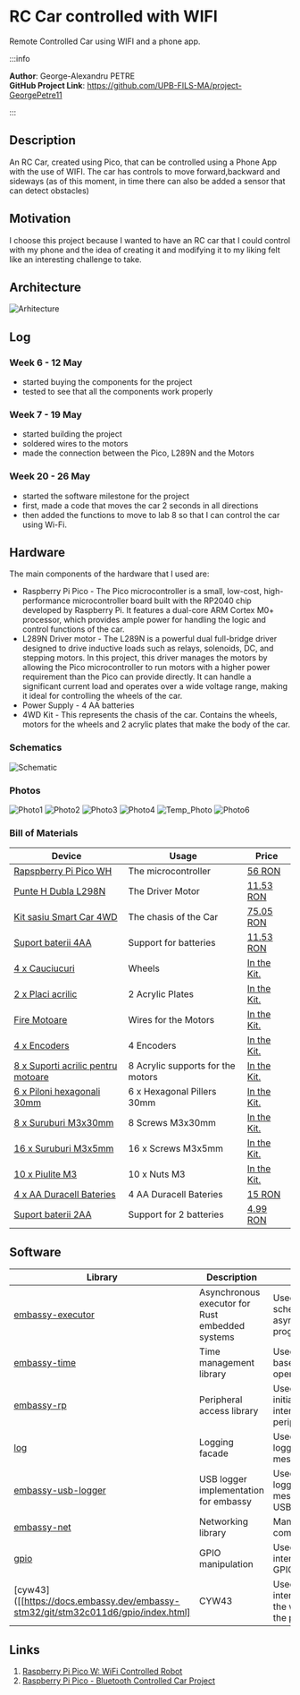 # RC Car controlled with WIFI
Remote Controlled Car using WIFI and a phone app. 

:::info 

**Author**: George-Alexandru PETRE  \
**GitHub Project Link**: https://github.com/UPB-FILS-MA/project-GeorgePetre11

:::

## Description

An RC Car, created using Pico, that can be controlled using a Phone App with the use of WIFI. The car has controls to move forward,backward and sideways (as of this moment, in time there can also be added a sensor that can detect obstacles) 

## Motivation

I choose this project because I wanted to have an RC car that I could control with my phone and the idea of creating it and modifying it to my liking felt like an interesting challenge to take. 

## Architecture 


![Arhitecture](Schematic.png)



## Log

<!-- write every week your progress here -->

### Week 6 - 12 May
- started buying the components for the project
- tested to see that all the components work properly

### Week 7 - 19 May
- started building the project
- soldered wires to the motors
- made the connection between the Pico, L289N and the Motors

### Week 20 - 26 May
- started the software milestone for the project
- first, made a code that moves the car 2 seconds in all directions
- then added the functions to move to lab 8 so that I can control the car using Wi-Fi.
## Hardware

The main components of the hardware that I used are:
- Raspberry Pi Pico - The Pico microcontroller is a small, low-cost, high-performance microcontroller board built with the RP2040 chip developed by Raspberry Pi. It features a dual-core ARM Cortex M0+ processor, which provides ample power for handling the logic and control functions of the car.
- L289N Driver motor - The L289N is a powerful dual full-bridge driver designed to drive inductive loads such as relays, solenoids, DC, and stepping motors. In this project, this driver manages the motors by allowing the Pico microcontroller to run motors with a higher power requirement than the Pico can provide directly. It can handle a significant current load and operates over a wide voltage range, making it ideal for controlling the wheels of the car.
- Power Supply  - 4 AA batteries
- 4WD Kit - This represents the chasis of the car. Contains the wheels, motors for the wheels and 2 acrylic plates that make the body of the car.

### Schematics

![Schematic](schema.png)


### Photos

![Photo1](photos/Photo1.jpeg)
![Photo2](photos/Photo.jpeg)
![Photo3](photos/Photo2.jpeg)
![Photo4](photos/Photo3.jpeg)
![Temp_Photo](photos/Photo4.jpeg)
![Photo6](photos/Photo5.jpeg)

### Bill of Materials

<!-- Fill out this table with all the hardware components that you might need.

The format is 
```
| [Device](link://to/device) | This is used ... | [price](link://to/store) |

```

-->

| Device | Usage | Price |
|--------|--------|-------|
| [Rapspberry Pi Pico WH](https://www.raspberrypi.com/documentation/microcontrollers/raspberry-pi-pico.html) | The microcontroller | [56 RON](https://ardushop.ro/ro/home/2819-raspberry-pi-pico-wh.html?search_query=pico+wh&results=108) |
| [Punte H Dubla L298N](https://www.handsontec.com/dataspecs/L298N%20Motor%20Driver.pdf) | The Driver Motor | [11.53 RON](https://www.sigmanortec.ro/Punte-H-Dubla-L298N-p125423236) |
| [Kit sasiu Smart Car 4WD](https://www.phippselectronics.com/wp-content/uploads/2021/08/4WD_Robot_Car_Guide_V1.0.pdf) | The chasis of the Car | [75.05 RON](https://www.sigmanortec.ro/Kit-sasiu-Smart-Car-4WD-p136281803) |
| [Suport baterii 4AA](https://www.phippselectronics.com/wp-content/uploads/2021/08/4WD_Robot_Car_Guide_V1.0.pdf) | Support for batteries | [11.53 RON](https://www.sigmanortec.ro/Kit-sasiu-Smart-Car-4WD-p136281803) |
| [4 x Cauciucuri](https://www.phippselectronics.com/wp-content/uploads/2021/08/4WD_Robot_Car_Guide_V1.0.pdf) | Wheels | [In the Kit.](https://www.sigmanortec.ro/Kit-sasiu-Smart-Car-4WD-p136281803) |
| [2 x Placi acrilic](https://www.phippselectronics.com/wp-content/uploads/2021/08/4WD_Robot_Car_Guide_V1.0.pdf)  | 2 Acrylic Plates | [In the Kit.](https://www.sigmanortec.ro/Kit-sasiu-Smart-Car-4WD-p136281803) |
| [Fire Motoare](https://www.phippselectronics.com/wp-content/uploads/2021/08/4WD_Robot_Car_Guide_V1.0.pdf)  | Wires for the Motors | [In the Kit.](https://www.sigmanortec.ro/Kit-sasiu-Smart-Car-4WD-p136281803) |
| [4 x Encoders](https://www.phippselectronics.com/wp-content/uploads/2021/08/4WD_Robot_Car_Guide_V1.0.pdf)  | 4 Encoders | [In the Kit.](https://www.sigmanortec.ro/Kit-sasiu-Smart-Car-4WD-p136281803) |
| [8 x Suporti acrilic pentru motoare](https://www.phippselectronics.com/wp-content/uploads/2021/08/4WD_Robot_Car_Guide_V1.0.pdf)  | 8 Acrylic supports for the motors | [In the Kit.](https://www.sigmanortec.ro/Kit-sasiu-Smart-Car-4WD-p136281803) |
| [6 x Piloni hexagonali 30mm](https://www.phippselectronics.com/wp-content/uploads/2021/08/4WD_Robot_Car_Guide_V1.0.pdf)  | 6 x Hexagonal Pillers 30mm | [In the Kit.](https://www.sigmanortec.ro/Kit-sasiu-Smart-Car-4WD-p136281803) |
| [8 x Suruburi M3x30mm](https://www.phippselectronics.com/wp-content/uploads/2021/08/4WD_Robot_Car_Guide_V1.0.pdf)  | 8 Screws M3x30mm | [In the Kit.](https://www.sigmanortec.ro/Kit-sasiu-Smart-Car-4WD-p136281803) |
| [16 x Suruburi M3x5mm](https://www.phippselectronics.com/wp-content/uploads/2021/08/4WD_Robot_Car_Guide_V1.0.pdf)  | 16 x Screws M3x5mm | [In the Kit.](https://www.sigmanortec.ro/Kit-sasiu-Smart-Car-4WD-p136281803) |
| [10 x Piulite M3](https://www.phippselectronics.com/wp-content/uploads/2021/08/4WD_Robot_Car_Guide_V1.0.pdf)  | 10 x Nuts M3 | [In the Kit.](https://www.sigmanortec.ro/Kit-sasiu-Smart-Car-4WD-p136281803) |
| [4 x AA Duracell Bateries](https://www.emag.ro/baterii-alcaline-duracell-plus-power-mn1500-lr6-aa-blister-de-4-buc-5000394017641/pd/D69PRMBBM/)  | 4 AA Duracell Bateries | [15 RON](https://www.emag.ro/baterii-alcaline-duracell-plus-power-mn1500-lr6-aa-blister-de-4-buc-5000394017641/pd/D69PRMBBM/) |
| [Suport baterii 2AA](https://www.optimusdigital.ro/ro/suporturi-de-baterii/941-suport-de-baterii-2-x-18650.html?search_query=0104110000008671&results=1&HTTP_REFERER=https%3A%2F%2Fwww.optimusdigital.ro%2Fro%2Fcautare%3Fcontroller%3Dsearch%26orderby%3Dposition%26orderway%3Ddesc%26search_query%3D0104110000008671%26submit_search%3D) | Support for 2 batteries | [4.99 RON](https://www.optimusdigital.ro/ro/suporturi-de-baterii/941-suport-de-baterii-2-x-18650.html?search_query=0104110000008671&results=1&HTTP_REFERER=https%3A%2F%2Fwww.optimusdigital.ro%2Fro%2Fcautare%3Fcontroller%3Dsearch%26orderby%3Dposition%26orderway%3Ddesc%26search_query%3D0104110000008671%26submit_search%3D) |







## Software

| Library | Description | Usage |
|---------|-------------|-------|
|[embassy-executor](https://docs.embassy.dev/embassy-executor/git/std/index.html)|Asynchronous executor for Rust embedded systems| Used for task scheduling and asynchronous programming|
|[embassy-time](https://embassy.dev/book/dev/time_keeping.html)|Time management library  |Used for time-based operations|
|[embassy-rp](https://docs.embassy.dev/embassy-rp/git/rp2040/index.html)| Peripheral access library |Used for initializing and interacting with peripherals |
|[log](https://docs.embassy.dev/embassy-usb-logger/git/default/index.html)|Logging facade |Used for logging messages |
|[embassy-usb-logger](https://docs.embassy.dev/embassy-usb-logger/git/default/index.html)|USB logger implementation for embassy  |Used for logging messages over USB  |
|[embassy-net](https://github.com/embassy-rs/embassy) | Networking library | Manages Wi-Fi communications |
|[gpio](https://docs.embassy.dev/embassy-stm32/git/stm32c011d6/gpio/index.html)|GPIO manipulation |Used for interacting with GPIO pins |
|[cyw43]([[https://docs.embassy.dev/embassy-stm32/git/stm32c011d6/gpio/index.html]|CYW43 |Used for interacting with the wi-fi chip of the pico |




## Links

<!-- Add a few links that inspired you and that you think you will use for your project -->

1. [Raspberry Pi Pico W: WiFi Controlled Robot](https://www.youtube.com/watch?v=iTo4Qh2R6m4&list=PLfPN6PiGnry6a4tNFH2uDDkj0rArkB1w-)
2. [Raspberry Pi Pico - Bluetooth Controlled Car Project](https://www.youtube.com/watch?v=U4unGGNjFBg&list=PLfPN6PiGnry6a4tNFH2uDDkj0rArkB1w-&index=4)
